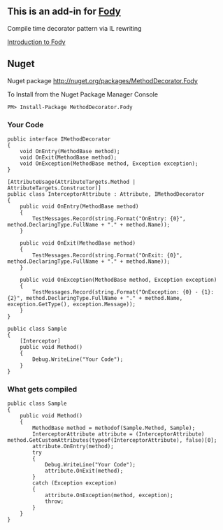 ## This is an add-in for [Fody](https://github.com/Fody/Fody/) 

Compile time decorator pattern via IL rewriting

[Introduction to Fody](http://github.com/Fody/Fody/wiki/SampleUsage)

## Nuget

Nuget package http://nuget.org/packages/MethodDecorator.Fody 

To Install from the Nuget Package Manager Console 
    
    PM> Install-Package MethodDecorator.Fody
    
### Your Code

	public interface IMethodDecorator
	{
	    void OnEntry(MethodBase method);
	    void OnExit(MethodBase method);
	    void OnException(MethodBase method, Exception exception);
	}

	[AttributeUsage(AttributeTargets.Method | AttributeTargets.Constructor)]
	public class InterceptorAttribute : Attribute, IMethodDecorator
	{
	    public void OnEntry(MethodBase method)
	    {
	        TestMessages.Record(string.Format("OnEntry: {0}", method.DeclaringType.FullName + "." + method.Name));
	    }
	
	    public void OnExit(MethodBase method)
	    {
	        TestMessages.Record(string.Format("OnExit: {0}", method.DeclaringType.FullName + "." + method.Name));
	    }
	
	    public void OnException(MethodBase method, Exception exception)
	    {
	        TestMessages.Record(string.Format("OnException: {0} - {1}: {2}", method.DeclaringType.FullName + "." + method.Name, exception.GetType(), exception.Message));
	    }
	}
	
	public class Sample
	{
		[Interceptor]
		public void Method()
		{
		    Debug.WriteLine("Your Code");
		}
	}

### What gets compiled
	
	public class Sample
	{
		public void Method()
		{
		    MethodBase method = methodof(Sample.Method, Sample);
		    InterceptorAttribute attribute = (InterceptorAttribute) method.GetCustomAttributes(typeof(InterceptorAttribute), false)[0];
		    attribute.OnEntry(method);
		    try
		    {
		        Debug.WriteLine("Your Code");
		        attribute.OnExit(method);
		    }
		    catch (Exception exception)
		    {
		        attribute.OnException(method, exception);
		        throw;
		    }
		}
	}

 
